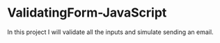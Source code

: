# ValidatingForm-JavaScript
In this project I will validate all the inputs and simulate sending an email.
